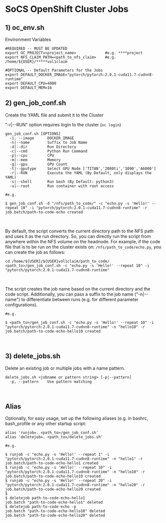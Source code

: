 # SoCS OpenShift Cluster Jobs

## 1) oc_env.sh
Environment Variables

```
#REQUIRED -- MUST BE UPDATED
export OC_PROJECT=<project_name>             #e.g. ****project
export NFS_CLAIM_PATH=<path_to_nfs_claim>    #e.g. /home/${USER}/*****vol1claim
```
```
#OPTIONAL -- Default Parameters for the Jobs
export DEFAULT_DOCKER_IMAGE="pytorch/pytorch:2.0.1-cuda11.7-cudnn8-runtime"
export DEFAULT_CPU=4000
export DEFAULT_MEM=16
```


## 2) gen_job_conf.sh
Create the YAML file and submit it to the Cluster

"-r|--RUN" option requires login to the cluster (```oc login```)

```
gen_job_conf.sh [OPTIONS]
  -i, --image      DOCKER_IMAGE
  -n|--name        Suffix to Job Name
  -d|--dir         Run Directory
  -c|--cmd         Python Run Command
  -p|--cpu         CPU
  -m|--mem         Memory
  -g|--gpu         GPU Count
  -t|--gputype     Select GPU Node ['TITAN','2080ti','3090','A6000']
  -r|--RUN         Execute the YAML (By Default, only displays the YAML)
  -s|--shell	   Run bash (By Default: python3)
  -u|--root        Run container with root access
```

```
#e.g.

$ gen_job_conf.sh -d "/nfs/path_to_code/" -c "echo.py -s 'Hello!' --repeat 10" -i "pytorch/pytorch:2.0.1-cuda11.7-cudnn8-runtime" -r
job.batch/path-to-code-echo created
```

<br>
  
By default, the script converts the current directory path to the NFS path and uses it as the run directory. So, you can directly run the script from anywhere within the NFS volume on the headnode.
For example, if the code file that is to be run on the cluster exists on: ```/nfs/path_to_code/echo.py```, you can create the job as follows:
```
cd /home/${USER}/${USER}vol1claim/path_to_code/
<path_to>/gen_job_conf.sh -c "echo.py -s 'Hello!' --repeat 10" -i "pytorch/pytorch:2.0.1-cuda11.7-cudnn8-runtime" 
```

<br>
  
The script creates the job name based on the current directory and the code script. Additionally, you can pass a suffix to the job name ("-n|--name") to differentiate between runs (e.g. for different parameter configurations). 
```
#e.g.

$ <path_to>/gen_job_conf.sh -c "echo.py -s 'Hello!' --repeat 10" -i "pytorch/pytorch:2.0.1-cuda11.7-cudnn8-runtime" -n "hello10" -r
job.batch/path-to-code-echo-hello10 created
```

<br>
  

## 3) delete_jobs.sh
Delete an existing job or multiple jobs with a name pattern.

```
delete_jobs.sh <jobname or pattern string> [-p|--pattern]
  -p, --pattern    Use pattern matching
```

<br>
  

## Alias
Optionally, for easy usage, set up the following aliases (e.g. in bashrc, bash_profile or any other startup script:

```
alias 'runjob=. <path_to>/gen_job_conf.sh'
alias 'deletejob=. <path_to>/delete_jobs.sh'
```

```
#e.g.

$ runjob -c "echo.py -s 'Hello!' --repeat 1" -i "pytorch/pytorch:2.0.1-cuda11.7-cudnn8-runtime" -n "hello1" -r
job.batch/path-to-code-echo-hello1 created
$ runjob -c "echo.py -s 'Hello!' --repeat 10" -i "pytorch/pytorch:2.0.1-cuda11.7-cudnn8-runtime" -n "hello10" -r
job.batch/path-to-code-echo-hello10 created
$ runjob -c "echo.py -s 'Hello!' --repeat 20" -i "pytorch/pytorch:2.0.1-cuda11.7-cudnn8-runtime" -n "hello20" -r
job.batch/path-to-code-echo-hello20 created
$
$ deletejob path-to-code-echo-hello1
job.batch "path-to-code-echo-hello1" deleted
$ deletejob path-to-code-echo -p
job.batch "path-to-code-echo-hello10" deleted
job.batch "path-to-code-echo-hello20" deleted
```
